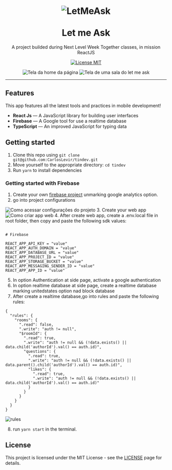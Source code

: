 <h1 align="center">
<br>
  <img src="https://svgshare.com/i/YZC.svg" alt="LetMeAsk">
<br>
<br>
Let me Ask
</h1>

<p align="center">A project builded during Next Level Week Together classes, in mission ReactJS</p>

<p align="center">
  <a href="https://opensource.org/licenses/MIT">
    <img src="https://img.shields.io/badge/License-MIT-blue.svg" alt="License MIT">
  </a>
</p>

<div align="center">
  <img src="https://i.ibb.co/Y83ycDW/Home.png" alt="Tela da home da página" >
  <img src="https://i.ibb.co/pLtMQ9d/Room.png" alt="Tela de uma sala do let me ask" >
</div>

<hr />

## Features

This app features all the latest tools and practices in mobile development!

- **React Js** — A JavaScript library for building user interfaces
- **Firebase** — A Google tool for use a realtime database
- **TypeScript** — An improved JavaScript for typing data


## Getting started

1. Clone this repo using `git clone git@github.com:CarlosLevir/tindev.git`
2. Move yourself to the appropriate directory: `cd tindev`<br />
3. Run `yarn` to install dependencies<br />

### Getting started with Firebase

1. Create your own [firebase project](console.firebase.google.com) unmarking google analytics option.
2. go into project configurations
<img src="https://i.ibb.co/tQjjgg8/Captura-de-tela-de-2021-06-27-11-48-40.png" alt="Como acessar configurações do projeto" border="0">
3. Create your web app
<img src="https://i.ibb.co/Fg96V0Y/Captura-de-tela-de-2021-06-27-11-51-59.png" alt="Como criar app web" border="0">
4. After create web app, create a .env.local file in root folder, then copy and paste the following sdk values:

```

# Firebase

REACT_APP_API_KEY = "value"
REACT_APP_AUTH_DOMAIN = "value"
REACT_APP_DATABASE_URL = "value"
REACT_APP_PROJECT_ID = "value"
REACT_APP_STORAGE_BUCKET = "value"
REACT_APP_MESSAGING_SENDER_ID = "value"
REACT_APP_APP_ID = "value"

```

5. In option Authentication at side page, activate a google authentication
6. In option realtime database at side page, create a realtime database marking unitedstates option nad block database
7. After create a realtime database,go into rules and paste the following rules:

```
{
  "rules": {
    "rooms": {
      ".read": false,
      ".write": "auth != null",
      "$roomId": {
        ".read": true,
        ".write": "auth != null && (!data.exists() || data.child('authorId').val() == auth.id)",
        "questions": {
          ".read": true,
          ".write": "auth != null && (!data.exists() || data.parent().child('authorId').val() == auth.id)",
          "likes": {
            ".read": true,
            ".write": "auth != null && (!data.exists() || data.child('authorId').val() == auth.id)"
          }
        }
      }
    }
  }
}
```

<img src="https://i.ibb.co/Bt7N8NZ/rules.png" alt="rules" border="0">

8. run `yarn start` in the terminal.

## License

This project is licensed under the MIT License - see the [LICENSE](https://opensource.org/licenses/MIT) page for details.
